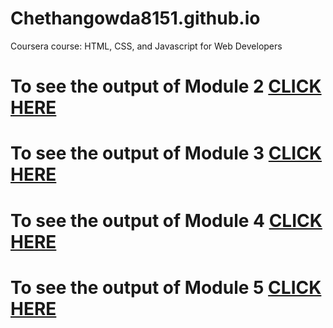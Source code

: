 # Chethangowda8151.github.io

Coursera course: HTML, CSS, and Javascript for Web Developers

# To see the output of Module 2 [CLICK HERE](https://chethangowda8151.github.io/module-2/index.html)

# To see the output of Module 3 [CLICK HERE](https://chethangowda8151.github.io/module-3/index.html)

# To see the output of Module 4 [CLICK HERE](https://chethangowda8151.github.io/module-4/index.html)

# To see the output of Module 5 [CLICK HERE](https://chethangowda8151.github.io/module-5/index.html)


